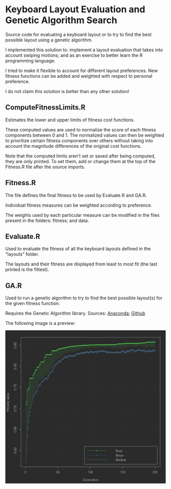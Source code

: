 # Keyboard Layout Evaluation and Genetic Algorithm Search

Source code for evaluating a keyboard layout or to try to find the best possible layout using a genetic algorithm.

I implemented this solution to: implement a layout evaluation that 
 takes into account swiping motions; and as an exercise to better learn the R programming language. 

I tried to make it flexible to account for different layout preferences.
New fitness functions can be added and weighted with respect to personal preference.

I do not claim this solution is better than any other solution!

## ComputeFitnessLimits.R

Estimates the lower and upper limits of fitness cost functions.

These computed values are used to normalize the score of each fitness components between 0 and 1.
The normalized values can then be weighted to prioritize certain fitness components over others without 
taking into account the magnitude differences of the original cost functions.

Note that the computed limits aren't set or saved after being computed, they are only printed.
To set them, add or change them at the top of the Fitness.R file after the source imports.

## Fitness.R

The file defines the final fitness to be used by Evaluate.R and GA.R.

Individual fitness measures can be weighted according to preference.

The weights used by each particular measure can be modified in the files present in the folders: fitness; and data.

## Evaluate.R

Used to evaluate the fitness of all the keyboard layouts defined in the "layouts" folder.

The layouts and their fitness are displayed from least to most fit (the last printed is the fittest).


## GA.R

Used to run a genetic algorithm to try to find the best possible layout(s) for the given fitness function.

Requires the Genetic Algorithm library. Sources:
[Anaconda](https://anaconda.org/conda-forge/r-ga);
[Github](https://luca-scr.github.io/GA/articles/GA.html)

The following image is a preview:

![preview](../images/ga_sample.jpg)